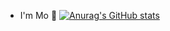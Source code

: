 - I'm Mo 👋 
[![Anurag's GitHub stats](https://github-readme-stats.vercel.app/api?username=self-made-tz)](https://github.com/self-made-tz/github-readme-stats)
